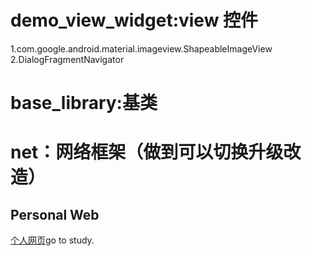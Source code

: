 # demo_view_widget:view 控件

1.com.google.android.material.imageview.ShapeableImageView 2.DialogFragmentNavigator

# base_library:基类

# net：网络框架（做到可以切换升级改造）

## Personal Web

[个人网页](https://github.com/xiexinli)go to study.

